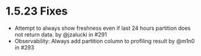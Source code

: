 # 1.5.23 Fixes

* Attempt to always show freshness even if last 24 hours partition does not return data. by @jzalucki in #291
* Observability: Always add partition column to profiling result by @m1n0 in #293
